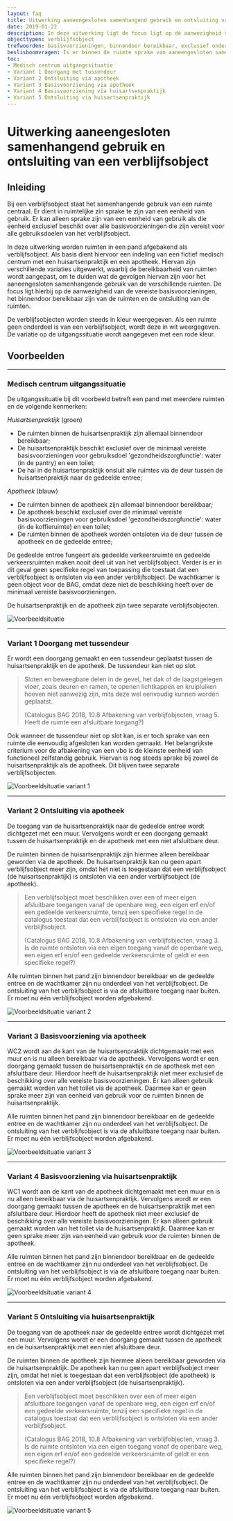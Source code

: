 ```yaml
---
layout: faq
title: Uitwerking aaneengesloten samenhangend gebruik en ontsluiting van een verblijfsobject
date: 2019-01-22
description: In deze uitwerking ligt de focus ligt op de aanwezigheid van vereiste basisvoorzieningen, het binnendoor bereikbaar zijn van de ruimten en de ontsluiting van de ruimten bij de afbakening van verblijfsobjecten.
objecttypen: verblijfsobject
trefwoorden: basisvoorzieningen, binnendoor bereikbaar, exclusief ondersteunend, ruimte, afsluitbare toegang, gedeelde verkeersruimte
beslisboomvragen: Is er binnen de ruimte sprake van aaneengesloten samenhangend gebruik?, Heeft de ruimte een afsluitbare toegang?
toc:
- Medisch centrum uitgangssituatie
- Variant 1 Doorgang met tussendeur
- Variant 2 Ontsluiting via apotheek
- Variant 3 Basisvoorziening via apotheek
- Variant 4 Basisvoorziening via huisartsenpraktijk
- Variant 5 Ontsluiting via huisartsenpraktijk
---
```


# Uitwerking aaneengesloten samenhangend gebruik en ontsluiting van een verblijfsobject

## Inleiding
Bij een verblijfsobject staat het samenhangende gebruik van een ruimte centraal. Er dient in ruimtelijke zin sprake te zijn van een eenheid van gebruik. Er kan alleen sprake zijn van een eenheid van gebruik als die eenheid exclusief beschikt over alle basisvoorzieningen die zijn vereist voor alle gebruiksdoelen van het verblijfsobject.

In deze uitwerking worden ruimten in een pand afgebakend als verblijfsobject. Als basis dient hiervoor een indeling van een fictief medisch centrum met een huisartsenpraktijk en een apotheek. Hiervan zijn verschillende variaties uitgewerkt, waarbij de bereikbaarheid van ruimten wordt aangepast, om te duiden wat de gevolgen hiervan zijn voor het aaneengesloten samenhangende gebruik van de verschillende ruimten. De focus ligt hierbij op de aanwezigheid van de vereiste basisvoorzieningen, het binnendoor bereikbaar zijn van de ruimten en de ontsluiting van de ruimten.

De verblijfsobjecten worden steeds in kleur weergegeven. Als een ruimte geen onderdeel is van een verblijfsobject, wordt deze in wit weergegeven. De variatie op de uitgangssituatie wordt aangegeven met een rode kleur.

## Voorbeelden

----

### Medisch centrum uitgangssituatie

De uitgangssituatie bij dit voorbeeld betreft een pand met meerdere ruimten en de volgende kenmerken:

*Huisartsenpraktijk* (groen)
* De ruimten binnen de huisartsenpraktijk zijn allemaal binnendoor bereikbaar;
* De huisartsenpraktijk beschikt exclusief over de minimaal vereiste basisvoorzieningen voor gebruiksdoel 'gezondheidszorgfunctie': water (in de pantry) en een toilet;
* De hal in de huisartsenpraktijk onsluit alle ruimtes via de deur tussen de huisartsenpraktijk naar de gedeelde entree;

*Apotheek* (blauw)
* De ruimten binnen de apotheek zijn allemaal binnendoor bereikbaar;
* De apotheek beschikt exclusief over de minimaal vereiste basisvoorzieningen voor gebruiksdoel 'gezondheidszorgfunctie': water (in de koffieruimte) en een toilet;
* De ruimten binnen de apotheek worden ontsloten via de deur tussen de apotheek en de gedeelde entree;

De gedeelde entree fungeert als gedeelde verkeersruimte en gedeelde verkeersruimten maken nooit deel uit van het verblijfsobject. Verder is er in dit geval geen specifieke regel van toepassing die toestaat dat een verblijfsobject is ontsloten via een ander
verblijfsobject.
De wachtkamer is geen object voor de BAG, omdat deze niet de beschikking heeft over de minimaal vereiste basisvoorzieningen.

De huisartsenpraktijk en de apotheek zijn twee separate verblijfsobjecten.

![Voorbeeldsituatie](afbeeldingen/medisch-centrum.svg "Medisch centrum uitgangssituatie")

----

### Variant 1 Doorgang met tussendeur

Er wordt een doorgang gemaakt en een tussendeur geplaatst tussen de huisartsenpraktijk en de apotheek. De tussendeur kan niet op slot.

>Sloten en beweegbare delen in de gevel, het dak of de laagstgelegen vloer, zoals deuren en ramen, te openen lichtkappen en kruipluiken hoeven niet aanwezig zijn, mits deze wel eenvoudig kunnen worden geplaatst.
>
>(Catalogus BAG 2018, 10.8 Afbakening van verblijfobjecten, vraag 5. Heeft de ruimte een afsluitbare toegang?)

Ook wanneer de tussendeur niet op slot kan, is er toch sprake van een ruimte die eenvoudig afgesloten kan worden gemaakt.
Het belangrijkste criterium voor de afbakening van een vbo is de kleinste eenheid van functioneel zelfstandig gebruik. Hiervan is nog steeds sprake bij zowel de huisartsenpraktijk als de apotheek. Dit blijven twee separate verblijfsobjecten.

![Voorbeeldsituatie variant 1](afbeeldingen/medisch-centrum-variant1.svg "Medisch centrum variant 1 - Doorgang met tussendeur")

----

### Variant 2 Ontsluiting via apotheek

De toegang van de huisartsenpraktijk naar de gedeelde entree wordt dichtgezet met een muur. Vervolgens wordt er een doorgang gemaakt tussen de huisartsenpraktijk en de apotheek met een niet afsluitbare deur.

De ruimten binnen de huisartsenpraktijk zijn hiermee alleen bereikbaar geworden via de apotheek. De huisartsenpraktijk kan nu geen apart verblijfsobject meer zijn, omdat het niet is toegestaan dat een verblijfsobject (de huisartsenpraktijk) is ontsloten via een ander verblijfsobject (de apotheek).

>Een verblijfsobject moet beschikken over een of meer eigen afsluitbare toegangen vanaf de openbare weg, een eigen erf en/of een gedeelde verkeersruimte, tenzij een specifieke regel in de catalogus toestaat dat een verblijfsobject is ontsloten via een ander verblijfsobject.
>
>(Catalogus BAG 2018, 10.8 Afbakening van verblijfobjecten, vraag 3. Is de ruimte ontsloten via een eigen toegang vanaf de openbare weg, een eigen erf en/of een gedeelde verkeersruimte of geldt er een specifieke regel?)

Alle ruimten binnen het pand zijn binnendoor bereikbaar en de gedeelde entree en de wachtkamer zijn nu onderdeel van het verblijfsobject. De ontsluiting van het verblijfsobject is via de afsluitbare toegang naar buiten. Er moet nu één verblijfsobject worden afgebakend.

![Voorbeeldsituatie variant 2](afbeeldingen/medisch-centrum-variant2.svg "Medisch centrum variant 2 - Ontsluiting via apotheek")

----

### Variant 3 Basisvoorziening via apotheek

WC2 wordt aan de kant van de huisartsenpraktijk dichtgemaakt met een muur en is nu alleen bereikbaar via de apotheek. Vervolgens wordt er een doorgang gemaakt tussen de huisartsenpraktijk en de apotheek met een afsluitbare deur. Hierdoor heeft de huisartsenpraktijk niet meer exclusief de beschikking over alle vereiste basisvoorzieningen. Er kan alleen gebruik gemaakt worden van het toilet via de apotheek. Daarmee kan er geen sprake meer zijn van eenheid van gebruik voor de ruimten binnen de huisartsenpraktijk.

Alle ruimten binnen het pand zijn binnendoor bereikbaar en de gedeelde entree en de wachtkamer zijn nu onderdeel van het verblijfsobject. De ontsluiting van het verblijfsobject is via de afsluitbare toegang naar buiten. Er moet nu één verblijfsobject worden afgebakend.

![Voorbeeldsituatie variant 3](afbeeldingen/medisch-centrum-variant3.svg "Medisch centrum variant 3 - Basisvoorziening via apotheek")

----

### Variant 4 Basisvoorziening via huisartsenpraktijk

WC1 wordt aan de kant van de apotheek dichtgemaakt met een muur en is nu alleen bereikbaar via de huisartsenpraktijk. Vervolgens wordt er een doorgang gemaakt tussen de apotheek en de huisartsenpraktijk met een afsluitbare deur. Hierdoor heeft de apotheek niet meer exclusief de beschikking over alle vereiste basisvoorzieningen. Er kan alleen gebruik gemaakt worden van het toilet via de huisartsenpraktijk. Daarmee kan er geen sprake meer zijn van eenheid van gebruik voor de ruimten binnen de apotheek.

Alle ruimten binnen het pand zijn binnendoor bereikbaar en de gedeelde entree en de wachtkamer zijn nu onderdeel van het verblijfsobject. De ontsluiting van het verblijfsobject is via de afsluitbare toegang naar buiten. Er moet nu één verblijfsobject worden afgebakend.

![Voorbeeldsituatie variant 4](afbeeldingen/medisch-centrum-variant4.svg "Medisch centrum variant 4 - Basisvoorziening via huisartsenpraktijk")

----

### Variant 5 Ontsluiting via huisartsenpraktijk
De toegang van de apotheek naar de gedeelde entree wordt dichtgezet met een muur. Vervolgens wordt er een doorgang gemaakt tussen de apotheek en de huisartsenpraktijk met een niet afsluitbare deur.

De ruimten binnen de apotheek zijn hiermee alleen bereikbaar geworden via de huisartsenpraktijk. De apotheek kan nu geen apart verblijfsobject meer zijn, omdat het niet is toegestaan dat een verblijfsobject (de apotheek) is ontsloten via een ander verblijfsobject (de huisartsenpraktijk).

>Een verblijfsobject moet beschikken over een of meer eigen afsluitbare toegangen vanaf de openbare weg, een eigen erf en/of een gedeelde verkeersruimte, tenzij een specifieke regel in de catalogus toestaat dat een verblijfsobject is ontsloten via een ander verblijfsobject.
>
>(Catalogus BAG 2018, 10.8 Afbakening van verblijfobjecten, vraag 3. Is de ruimte ontsloten via een eigen toegang vanaf de openbare weg, een eigen erf en/of een gedeelde verkeersruimte of geldt er een specifieke regel?)

Alle ruimten binnen het pand zijn binnendoor bereikbaar en de gedeelde entree en de wachtkamer zijn nu onderdeel van het verblijfsobject. De ontsluiting van het verblijfsobject is via de afsluitbare toegang naar buiten. Er moet nu één verblijfsobject worden afgebakend.

![Voorbeeldsituatie variant 5](afbeeldingen/medisch-centrum-variant5.svg "Medisch centrum variant 5 - Ontsluiting via huisartsenpraktijk")
